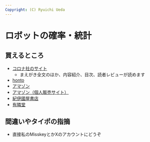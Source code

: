 ```yaml
---
Copyright: (C) Ryuichi Ueda
---
```



# ロボットの確率・統計

## 買えるところ

* [コロナ社のサイト](https://www.coronasha.co.jp/np/isbn/9784339046878/)
    * まえがき全文のほか、内容紹介、目次、読者レビューが読めます
* [honto](https://honto.jp/netstore/pd-book_33121980.html)
* [アマゾン](https://amzn.to/49YYoho)
* [アマゾン（個人販売サイト）](https://www.amazon.co.jp/shop/ryuichiueda)
* [紀伊國屋書店](https://www.kinokuniya.co.jp/f/dsg-01-9784339046878)
* [有隣堂](https://search.yurindo.bscentral.jp/item?sc=210&sc=231&sc=242&sc=250&sc=260&sc=270&sc=280&sc=290&sc=300&sc=310&sc=320&sc=330&sc=340&sc=350&sc=370&sc=380&sc=390&sc=420&sc=430&sc=440&sc=460&sc=480&sc=510&sc=520&sc=530&sc=540&sc=550&sc=560&sc=570&sc=580&sc=620&sc=630&sc=640&sc=660&sc=670&sc=680&ic=9784339046878&sq=0)

## 間違いやタイポの指摘

* 直接私のMisskeyとかXのアカウントにどうぞ
